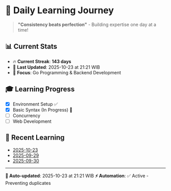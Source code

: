 # 🚀 Daily Learning Journey

> **"Consistency beats perfection"** - Building expertise one day at a time!

## 📊 Current Stats
- 🔥 **Current Streak**: **143 days**
- 📅 **Last Updated**: 2025-10-23 at 21:21 WIB
- 🎯 **Focus**: Go Programming & Backend Development

## 🎓 Learning Progress
- [x] Environment Setup ✅
- [x] Basic Syntax (In Progress) 🔄
- [ ] Concurrency
- [ ] Web Development

## 📖 Recent Learning
- [2025-10-23](learning-log/.md)
- [2025-09-29](learning-log/.md)
- [2025-09-30](learning-log/.md)

---
**🤖 Auto-updated**: 2025-10-23 at 21:21 WIB
**⚡ Automation**: ✅ Active - Preventing duplicates
